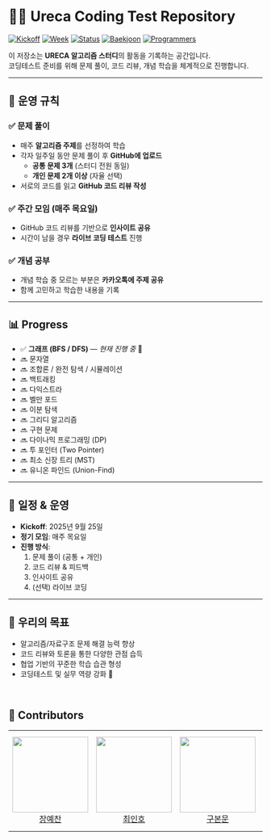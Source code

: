 # 🧑‍💻 Ureca Coding Test Repository

[![Kickoff](https://img.shields.io/badge/Start-2025.09.25-00b894)](#일정--운영)
[![Week](https://img.shields.io/badge/Week-1주차-0984e3)](#📊-progress)
[![Status](https://img.shields.io/badge/Status-On--going-6c5ce7)](#📊-progress)
[![Baekjoon](https://img.shields.io/badge/Baekjoon-OnlineJudge-2ecc71)](#)
[![Programmers](https://img.shields.io/badge/Programmers-CodingTest-9b59b6)](#)


이 저장소는 **URECA 알고리즘 스터디**의 활동을 기록하는 공간입니다.  
코딩테스트 준비를 위해 문제 풀이, 코드 리뷰, 개념 학습을 체계적으로 진행합니다.  

---

## 🔑 운영 규칙

### ✅ 문제 풀이
- 매주 **알고리즘 주제**를 선정하여 학습
- 각자 일주일 동안 문제 풀이 후 **GitHub에 업로드**
  - **공통 문제 3개** (스터디 전원 동일)
  - **개인 문제 2개 이상** (자율 선택)
- 서로의 코드를 읽고 **GitHub 코드 리뷰 작성**

### ✅ 주간 모임 (매주 목요일)
- GitHub 코드 리뷰를 기반으로 **인사이트 공유**
- 시간이 남을 경우 **라이브 코딩 테스트** 진행

### ✅ 개념 공부
- 개념 학습 중 모르는 부분은 **카카오톡에 주제 공유**
- 함께 고민하고 학습한 내용을 기록

---

## 📊 Progress

- ✅ **그래프 (BFS / DFS)** — *현재 진행 중* 🚀  
- 🔜 문자열  
- 🔜 조합론 / 완전 탐색 / 시뮬레이션  
- 🔜 백트래킹  
- 🔜 다익스트라  
- 🔜 벨만 포드  
- 🔜 이분 탐색  
- 🔜 그리디 알고리즘  
- 🔜 구현 문제  
- 🔜 다이나믹 프로그래밍 (DP)  
- 🔜 투 포인터 (Two Pointer)  
- 🔜 최소 신장 트리 (MST)  
- 🔜 유니온 파인드 (Union-Find)  

---

## 📅 일정 & 운영
- **Kickoff**: 2025년 9월 25일  
- **정기 모임**: 매주 목요일  
- **진행 방식**:  
  1. 문제 풀이 (공통 + 개인)  
  2. 코드 리뷰 & 피드백  
  3. 인사이트 공유  
  4. (선택) 라이브 코딩  

---

## 🙌 우리의 목표
- 알고리즘/자료구조 문제 해결 능력 향상  
- 코드 리뷰와 토론을 통한 다양한 관점 습득  
- 협업 기반의 꾸준한 학습 습관 형성  
- 코딩테스트 및 실무 역량 강화 🚀

&nbsp;
## 👤 Contributors

<table>
    <tr height="200px">
      <td align="center" width="200px">
            <a href="https://github.com/paul0755">
                <img height="150px" width="150px" src="https://avatars.githubusercontent.com/paul0755"/>
            </a>
            <br />
            <a href="https://github.com/paul0755">장예찬</a>
        </td>
        <td align="center" width="200px">
            <a href="https://github.com/inhooo00">
                <img height="150px" width="150px" src="https://avatars.githubusercontent.com/inhooo00"/>
            </a>
            <br />
            <a href="https://github.com/inhooo00">최인호</a>
        </td>
        <td align="center" width="200px">
            <a href="https://github.com/bon0512">
                <img height="150px" width="150px" src="https://avatars.githubusercontent.com/bon0512"/>
            </a>
            <br />
            <a href="https://github.com/bon0512">구본문</a>
        </td>
        <td align="center" width="200px">
            <a href="https://github.com/HyeongseoShin">
                <img height="150px" width="150px" src="https://avatars.githubusercontent.com/HyeongseoShin"/>
            </a>
            <br />
            <a href="https://github.com/HyeongseoShin">신형서</a>
        </td>
    </tr>
</table>